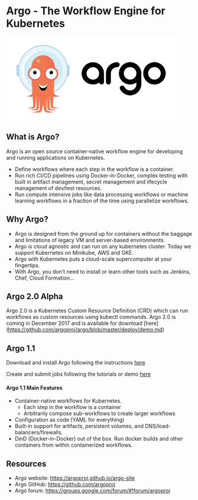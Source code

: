 # Argo - The Workflow Engine for Kubernetes

![Argo Image](argo.png)

## What is Argo?
Argo is an open source container-native workflow engine for developing and running applications on Kubernetes.

* Define workflows where each step in the workflow is a container.
* Run rich CI/CD pipelines using Docker-in-Docker, complex testing with built in artifact management, secret management and lifecycle management of dev/test resources.
* Run compute intensive jobs like data processing workflows or machine learning workflows in a fraction of the time using parallelize workflows.


## Why Argo?
* Argo is designed from the ground up for containers without the baggage and limitations of legacy VM and server-based environments.
* Argo is cloud agnostic and can run on any kubernetes cluster. Today we support Kubernetes on Minikube, AWS and GKE.
* Argo with Kubernetes puts a cloud-scale supercomputer at your fingertips.
* With Argo, you don’t need to install or learn other tools such as Jenkins, Chef, Cloud Formation... 

## Argo 2.0 Alpha 
Argo 2.0 is a Kubernetes Custom Resource Definition (CRD) which can run workflows as custom resources using kubectl commands. Argo 2.0 is coming in December 2017 and is available for download [here] (https://github.com/argoproj/argo/blob/master/deploy/demo.md)



## Argo 1.1

Download and install Argo following the instructions [here](https://applatix.com/open-source/argo/get-started/installation)

Create and submit jobs following the tutorials or demo [here](
https://blog.argoproj.io/argo-workflow-demo-at-the-kubernetes-community-meeting-c428c3c93f9d)

#### Argo 1.1 Main Features
* Container-native workflows for Kubernetes.
  * Each step in the workflow is a container
  * Arbitrarily compose sub-workflows to create larger workflows
* Configuration as code (YAML for everything)
* Built-in support for artifacts, persistent volumes, and DNS/load-balancers/firewalls.
* DinD (Docker-in-Docker) out of the box. Run docker builds and other containers from within containerized workflows.

## Resources
* Argo website: https://argoproj.github.io/argo-site
* Argo GitHub:  https://github.com/argoproj
* Argo forum:   https://groups.google.com/forum/#!forum/argoproj

